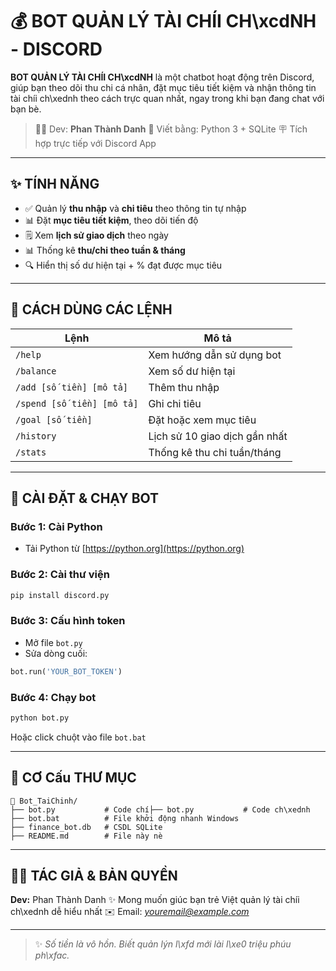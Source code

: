# 💰 BOT QUẢN LÝ TÀI CHÍI CH\xcdNH - DISCORD

**BOT QUẢN LÝ TÀI CHÍI CH\xcdNH** là một chatbot hoạt động trên Discord, giúp bạn theo dõi thu chi cá nhân, đặt mục tiêu tiết kiệm và nhận thông tin tài chíi ch\xednh theo cách trực quan nhất, ngay trong khi bạn đang chat với bạn bè.

> 🧑‍💻 Dev: **Phan Thành Danh**
> 🔧 Viết bằng: Python 3 + SQLite
> 🪧 Tích hợp trực tiếp với Discord App

---

## ✨ TÍNH NĂNG

* ✅ Quản lý **thu nhập** và **chi tiêu** theo thông tin tự nhập
* 📊 Đặt **mục tiêu tiết kiệm**, theo dõi tiến độ
* 🗒 Xem **lịch sử giao dịch** theo ngày
* 📊 Thống kê **thu/chi theo tuần & tháng**
* 🔍 Hiển thị số dư hiện tại + % đạt được mục tiêu

---

## 🚀 CÁCH DÙNG CÁC LỆNH

| Lệnh                       | Mô tả                         |
| -------------------------- | ----------------------------- |
| `/help`                    | Xem hướng dẫn sử dụng bot     |
| `/balance`                 | Xem số dư hiện tại            |
| `/add [số tiền] [mô tả]`   | Thêm thu nhập                 |
| `/spend [số tiền] [mô tả]` | Ghi chi tiêu                  |
| `/goal [số tiền]`          | Đặt hoặc xem mục tiêu         |
| `/history`                 | Lịch sử 10 giao dịch gần nhất |
| `/stats`                   | Thống kê thu chi tuần/tháng   |

---

## 🔧 CÀI ĐẶT & CHẠY BOT

### Bước 1: Cài Python

* Tải Python từ [https://python.org](https://python.org)

### Bước 2: Cài thư viện

```bash
pip install discord.py
```

### Bước 3: Cấu hình token

* Mở file `bot.py`
* Sửa dòng cuối:

```python
bot.run('YOUR_BOT_TOKEN')
```

### Bước 4: Chạy bot

```bash
python bot.py
```

Hoặc click chuột vào file `bot.bat`

---

## 📂 CƠ Cấu THƯ MỤC

```
📁 Bot_TaiChinh/
├── bot.py           # Code chí├── bot.py           # Code ch\xednh
├── bot.bat          # File khởi động nhanh Windows
├── finance_bot.db   # CSDL SQLite
├── README.md        # File này nè
```

---

## 🙋‍♂️ TÁC GIẢ & BẢN QUYỀN

**Dev:** Phan Thành Danh
✨ Mong muốn giúc bạn trẻ Việt quản lý tài chíi ch\xednh dễ hiểu nhất
✉️ Email: *[youremail@example.com](phanthanhdanh7108@gmail.com)*

---

> ✨ *Số tiền là vô hồn. Biết quản lýn l\xfd mới lài l\xe0 triệu phúu ph\xfac.*
